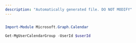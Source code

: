```yaml
---
description: "Automatically generated file. DO NOT MODIFY"
---
```


```powershell

Import-Module Microsoft.Graph.Calendar

Get-MgUserCalendarGroup -UserId $userId

```